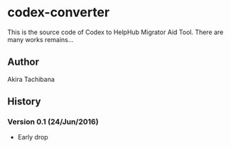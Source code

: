 # codex-converter

This is the source code of Codex to HelpHub Migrator Aid Tool. There are many works remains...

## Author
Akira Tachibana


## History
### Version 0.1 (24/Jun/2016)
* Early drop
